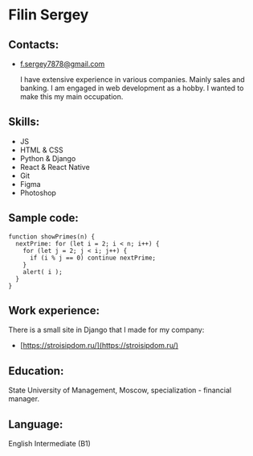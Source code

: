 #  Filin Sergey

## Contacts:
-   [f.sergey7878@gmail.com](mailto:f.sergey7878@gmail.com)

    I have extensive experience in various companies. Mainly sales and
    banking. I am engaged in web development as a hobby. I wanted to
    make this my main occupation.

## Skills:
- JS
- HTML & CSS
- Python & Django
- React & React Native
- Git
- Figma
- Photoshop

## Sample code:
```
function showPrimes(n) {
  nextPrime: for (let i = 2; i < n; i++) {
    for (let j = 2; j < i; j++) {
      if (i % j == 0) continue nextPrime;
    }
    alert( i ); 
  }
}
```

## Work experience:
There is a small site in Django that I made for my company:
-   [https://stroisipdom.ru/](https://stroisipdom.ru/)

## Education:
State University of Management, Moscow, specialization - financial
manager.

## Language:
English Intermediate (B1)
